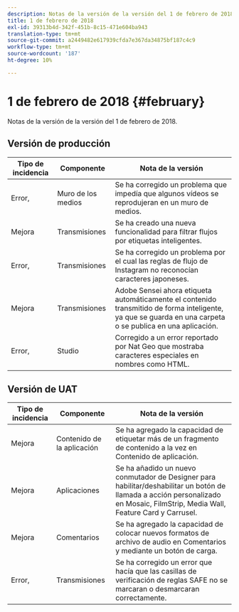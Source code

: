 ```yaml
---
description: Notas de la versión de la versión del 1 de febrero de 2018.
title: 1 de febrero de 2018
exl-id: 39313b4d-342f-451b-8c15-471e604ba943
translation-type: tm+mt
source-git-commit: a2449482e617939cfda7e367da34875bf187c4c9
workflow-type: tm+mt
source-wordcount: '187'
ht-degree: 10%

---
```


# 1 de febrero de 2018 {#february}

Notas de la versión de la versión del 1 de febrero de 2018.

## Versión de producción

| **Tipo de incidencia** | **Componente** | **Nota de la versión** |
|---|---|---|
| Error, | Muro de los medios | Se ha corregido un problema que impedía que algunos vídeos se reprodujeran en un muro de medios. |
| Mejora | Transmisiones | Se ha creado una nueva funcionalidad para filtrar flujos por etiquetas inteligentes. |
| Error, | Transmisiones | Se ha corregido un problema por el cual las reglas de flujo de Instagram no reconocían caracteres japoneses. |
| Mejora | Transmisiones | Adobe Sensei ahora etiqueta automáticamente el contenido transmitido de forma inteligente, ya que se guarda en una carpeta o se publica en una aplicación. |
| Error, | Studio | Corregido a un error reportado por Nat Geo que mostraba caracteres especiales en nombres como HTML. |

## Versión de UAT

| **Tipo de incidencia** | **Componente** | **Nota de la versión** |
|---|---|---|
| Mejora | Contenido de la aplicación | Se ha agregado la capacidad de etiquetar más de un fragmento de contenido a la vez en Contenido de aplicación. |
| Mejora | Aplicaciones | Se ha añadido un nuevo conmutador de Designer para habilitar/deshabilitar un botón de llamada a acción personalizado en Mosaic, FilmStrip, Media Wall, Feature Card y Carrusel. |
| Mejora | Comentarios | Se ha agregado la capacidad de colocar nuevos formatos de archivo de audio en Comentarios y mediante un botón de carga. |
| Error, | Transmisiones | Se ha corregido un error que hacía que las casillas de verificación de reglas SAFE no se marcaran o desmarcaran correctamente. |
